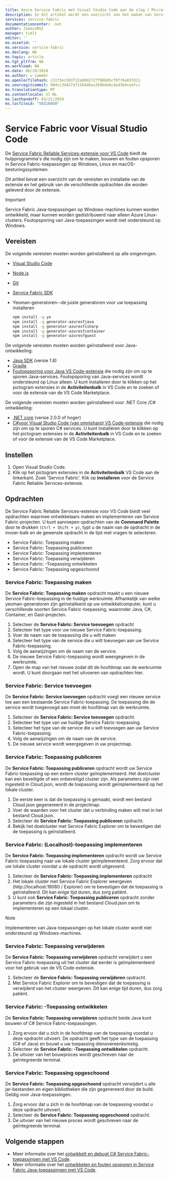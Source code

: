 ```yaml
---
title: Azure Service Fabric met Visual Studio Code aan de slag | Microsoft Docs
description: In dit artikel wordt een overzicht van het maken van Service Fabric-toepassingen met behulp van Visual Studio Code.
services: service-fabric
documentationcenter: .net
author: JimacoMS2
manager: timlt
editor: ''
ms.assetid: ''
ms.service: service-fabric
ms.devlang: NA
ms.topic: article
ms.tgt_pltfrm: NA
ms.workload: NA
ms.date: 06/29/2018
ms.author: v-jamebr
ms.openlocfilehash: c31f3ec503f22ab0d272ff96b85cf0f76a837d11
ms.sourcegitcommit: 90dcc3d427af1264d6ac2b9bde6cdad364ceefcc
ms.translationtype: MT
ms.contentlocale: nl-NL
ms.lasthandoff: 03/21/2019
ms.locfileid: "58316050"
---
```

# <a name="service-fabric-for-visual-studio-code"></a>Service Fabric voor Visual Studio Code

De [Service Fabric Reliable Services-extensie voor VS Code](https://marketplace.visualstudio.com/items?itemName=ms-azuretools.vscode-service-fabric-reliable-services) biedt de hulpprogramma's die nodig zijn om te maken, bouwen en fouten opsporen in Service Fabric-toepassingen op Windows, Linux en macOS-besturingssystemen.

Dit artikel bevat een overzicht van de vereisten en installatie van de extensie en het gebruik van de verschillende opdrachten die worden geleverd door de extensie. 

> [!IMPORTANT]
> Service Fabric Java-toepassingen op Windows-machines kunnen worden ontwikkeld, maar kunnen worden gedistribueerd naar alleen Azure Linux-clusters. Foutopsporing van Java-toepassingen wordt niet ondersteund op Windows.

## <a name="prerequisites"></a>Vereisten

De volgende vereisten moeten worden geïnstalleerd op alle omgevingen.

* [Visual Studio Code](https://code.visualstudio.com/)
* [Node.js](https://nodejs.org/)
* [Git](https://git-scm.com/)
* [Service Fabric SDK](https://docs.microsoft.com/azure/service-fabric/service-fabric-get-started)
* Yeoman-generatoren--de juiste generatoren voor uw toepassing installeren

   ```sh
   npm install -g yo
   npm install -g generator-azuresfjava
   npm install -g generator-azuresfcsharp
   npm install -g generator-azuresfcontainer
   npm install -g generator-azuresfguest
   ```

De volgende vereisten moeten worden geïnstalleerd voor Java-ontwikkeling:

* [Java SDK](https://aka.ms/azure-jdks) (versie 1.8)
* [Gradle](https://gradle.org/install/)
* [Foutopsporing voor Java VS Code-extensie](https://marketplace.visualstudio.com/items?itemName=vscjava.vscode-java-debug) die nodig zijn om op te sporen Java-services. Foutopsporing van Java-services wordt ondersteund op Linux alleen. U kunt installeren door te klikken op het pictogram extensies in de **Activiteitenbalk** in VS Code en te zoeken of voor de extensie van de VS Code Marketplace.

De volgende vereisten moeten worden geïnstalleerd voor .NET Core /C# ontwikkeling:

* [.NET core](https://www.microsoft.com/net/learn/get-started) (versie 2.0.0 of hoger)
* [C#voor Visual Studio Code (van omnisharp) VS Code-extensie](https://marketplace.visualstudio.com/items?itemName=ms-vscode.csharp) die nodig zijn om op te sporen C# services. U kunt installeren door te klikken op het pictogram extensies in de **Activiteitenbalk** in VS Code en te zoeken of voor de extensie van de VS Code Marketplace.

## <a name="setup"></a>Instellen

1. Open Visual Studio Code.
2. Klik op het pictogram extensies in de **Activiteitenbalk** VS Code aan de linkerkant. Zoek 'Service Fabric'. Klik op **installeren** voor de Service Fabric Reliable Services-extensie.

## <a name="commands"></a>Opdrachten
De Service Fabric Reliable Services-extensie voor VS Code biedt veel opdrachten waarmee ontwikkelaars maken en implementeren van Service Fabric-projecten. U kunt aanroepen opdrachten van de **Command Palette** door te drukken `(Ctrl + Shift + p)`, typt u de naam van de opdracht in de invoer-balk en de gewenste opdracht in de lijst met vragen te selecteren. 

* Service Fabric: Toepassing maken 
* Service Fabric: Toepassing publiceren 
* Service Fabric: Toepassing implementeren 
* Service Fabric: Toepassing verwijderen  
* Service Fabric: -Toepassing ontwikkelen 
* Service Fabric: Toepassing opgeschoond 

### <a name="service-fabric-create-application"></a>Service Fabric: Toepassing maken

De **Service Fabric: Toepassing maken** opdracht maakt u een nieuwe Service Fabric-toepassing in de huidige werkruimte. Afhankelijk van welke yeoman-generatoren zijn geïnstalleerd op uw ontwikkelcomputer, kunt u verschillende soorten Service Fabric-toepassing, waaronder Java, C#, Container, en Gast-projecten. 

1.  Selecteer de **Service Fabric: Service toevoegen** opdracht
2.  Selecteer het type voor uw nieuwe Service Fabric-toepassing. 
3.  Voer de naam van de toepassing die u wilt maken
3.  Selecteer het type van de service die u wilt toevoegen aan uw Service Fabric-toepassing. 
4.  Volg de aanwijzingen om de naam van de service. 
5.  De nieuwe Service Fabric-toepassing wordt weergegeven in de werkruimte.
6.  Open de map van het nieuwe zodat dit de hoofdmap van de werkruimte wordt. U kunt doorgaan met het uitvoeren van opdrachten hier.

### <a name="service-fabric-add-service"></a>Service Fabric: Service toevoegen
De **Service Fabric: Service toevoegen** opdracht voegt een nieuwe service toe aan een bestaande Service Fabric-toepassing. De toepassing die de service wordt toegevoegd aan moet de hoofdmap van de werkruimte. 

1.  Selecteer de **Service Fabric: Service toevoegen** opdracht.
2.  Selecteer het type van uw huidige Service Fabric-toepassing. 
3.  Selecteer het type van de service die u wilt toevoegen aan uw Service Fabric-toepassing. 
4.  Volg de aanwijzingen om de naam van de service. 
5.  De nieuwe service wordt weergegeven in uw projectmap. 

### <a name="service-fabric-publish-application"></a>Service Fabric: Toepassing publiceren
De **Service Fabric: Toepassing publiceren** opdracht wordt uw Service Fabric-toepassing op een extern cluster geïmplementeerd. Het doelcluster kan een beveiligde of een onbeveiligd cluster zijn. Als parameters zijn niet ingesteld in Cloud.json, wordt de toepassing wordt geïmplementeerd op het lokale cluster.

1.  De eerste keer is dat de toepassing is gemaakt, wordt een bestand Cloud.json gegenereerd in de projectmap.
2.  Voer de waarden voor het cluster dat u verbinding maken wilt met in het bestand Cloud.json.
3.  Selecteer de **Service Fabric: Toepassing publiceren** opdracht.
4.  Bekijk het doelcluster met Service Fabric Explorer om te bevestigen dat de toepassing is geïnstalleerd. 

### <a name="service-fabric-deploy-application-localhost"></a>Service Fabric: (Localhost)-toepassing implementeren
De **Service Fabric: Toepassing implementeren** opdracht wordt uw Service Fabric-toepassing naar uw lokale cluster geïmplementeerd. Zorg ervoor dat uw lokale cluster voordat u de opdracht wordt uitgevoerd. 

1. Selecteer de **Service Fabric: Toepassing implementeren** opdracht
2. Het lokale cluster met Service Fabric Explorer weergeven (http:\//localhost:19080 / Explorer) om te bevestigen dat de toepassing is geïnstalleerd. Dit kan enige tijd duren, dus zorg patiënt.
3. U kunt ook **Service Fabric: Toepassing publiceren** opdracht zonder parameters die zijn ingesteld in het bestand Cloud.json om te implementeren op een lokaal cluster.

> [!NOTE]
> Implementeren van Java-toepassingen op het lokale cluster wordt niet ondersteund op Windows-machines.

### <a name="service-fabric-remove-application"></a>Service Fabric: Toepassing verwijderen
De **Service Fabric: Toepassing verwijderen** opdracht verwijdert u een Service Fabric-toepassing uit het cluster dat eerder is geïmplementeerd voor het gebruik van de VS Code-extensie. 

1.  Selecteer de **Service Fabric: Toepassing verwijderen** opdracht.
2.  Met Service Fabric Explorer om te bevestigen dat de toepassing is verwijderd van het cluster weergeven. Dit kan enige tijd duren, dus zorg patiënt.

### <a name="service-fabric-build-application"></a>Service Fabric: -Toepassing ontwikkelen
De **Service Fabric: Toepassing verwijderen** opdracht beide Java kunt bouwen of C# Service Fabric-toepassingen. 

1.  Zorg ervoor dat u zich in de hoofdmap van de toepassing voordat u deze opdracht uitvoert. De opdracht geeft het type van de toepassing (C# of Java) en bouwt u uw toepassing dienovereenkomstig.
2.  Selecteer de **Service Fabric: -Toepassing ontwikkelen** opdracht.
3.  De uitvoer van het bouwproces wordt geschreven naar de geïntegreerde terminal.

### <a name="service-fabric-clean-application"></a>Service Fabric: Toepassing opgeschoond
De **Service Fabric: Toepassing opgeschoond** opdracht verwijdert u alle jar-bestanden en eigen bibliotheken die zijn gegenereerd door de build. Geldig voor Java-toepassingen. 

1.  Zorg ervoor dat u zich in de hoofdmap van de toepassing voordat u deze opdracht uitvoert. 
2.  Selecteer de **Service Fabric: Toepassing opgeschoond** opdracht.
3.  De uitvoer van het nieuwe proces wordt geschreven naar de geïntegreerde terminal.

## <a name="next-steps"></a>Volgende stappen

* Meer informatie over het [ontwikkelt en debugt C# Service Fabric-toepassingen met VS Code](./service-fabric-develop-csharp-applications-with-vs-code.md).
* Meer informatie over het [ontwikkelen en fouten opsporen in Service Fabric Java-toepassingen met VS Code](./service-fabric-develop-java-applications-with-vs-code.md).

